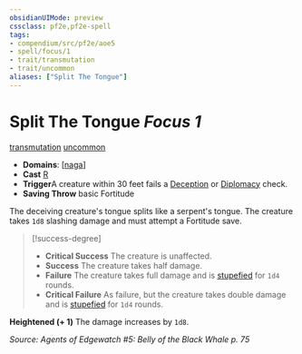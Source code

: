```yaml
---
obsidianUIMode: preview
cssclass: pf2e,pf2e-spell
tags:
- compendium/src/pf2e/aoe5
- spell/focus/1
- trait/transmutation
- trait/uncommon
aliases: ["Split The Tongue"]
---
```

# Split The Tongue *Focus 1*   
[transmutation](../../Rules/traits/transmutation.md)  [uncommon](../../Rules/traits/uncommon.md)  

- **Domains**: [[naga](../setting/domains.md#Naga)]
- **Cast** [R](../../Rules/core-rulebook/chapter-9-playing-the-game.md#Actions "Reaction") 
- **Trigger**A creature within 30 feet fails a [Deception](../skills.md#Deception) or [Diplomacy](../skills.md#Diplomacy) check.
- **Saving Throw**  basic Fortitude

The deceiving creature's tongue splits like a serpent's tongue. The creature takes `1d8` slashing damage and must attempt a Fortitude save.

> [!success-degree] 
> - **Critical Success** The creature is unaffected.
> - **Success** The creature takes half damage.
> - **Failure** The creature takes full damage and is [stupefied](../../Rules/conditions.md#Stupefied) for `1d4` rounds.
> - **Critical Failure** As failure, but the creature takes double damage and is [stupefied](../../Rules/conditions.md#Stupefied) for `1d4` rounds.

**Heightened (+ 1)** The damage increases by `1d8`.

*Source: Agents of Edgewatch #5: Belly of the Black Whale p. 75*